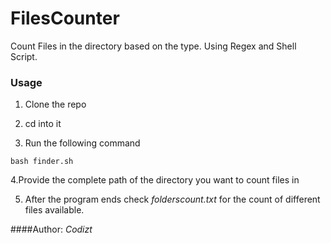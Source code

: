 # FilesCounter
Count Files in the directory based on the type. Using Regex and Shell Script.

### Usage
1. Clone the repo

2. cd into it

3. Run the following command
```shell
bash finder.sh
```

4.Provide the complete path of the directory you want to count files in

5. After the program ends check *folderscount.txt* for the count of different files available.

####Author: *Codizt*
